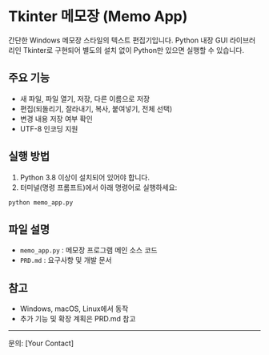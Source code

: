 # Tkinter 메모장 (Memo App)

간단한 Windows 메모장 스타일의 텍스트 편집기입니다. Python 내장 GUI 라이브러리인 Tkinter로 구현되어 별도의 설치 없이 Python만 있으면 실행할 수 있습니다.

## 주요 기능
- 새 파일, 파일 열기, 저장, 다른 이름으로 저장
- 편집(되돌리기, 잘라내기, 복사, 붙여넣기, 전체 선택)
- 변경 내용 저장 여부 확인
- UTF-8 인코딩 지원

## 실행 방법
1. Python 3.8 이상이 설치되어 있어야 합니다.
2. 터미널(명령 프롬프트)에서 아래 명령어로 실행하세요:

```bash
python memo_app.py
```

## 파일 설명
- `memo_app.py` : 메모장 프로그램 메인 소스 코드
- `PRD.md` : 요구사항 및 개발 문서

## 참고
- Windows, macOS, Linux에서 동작
- 추가 기능 및 확장 계획은 PRD.md 참고

---
문의: [Your Contact]
